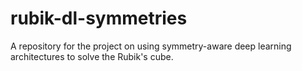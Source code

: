 # rubik-dl-symmetries
A repository for the project on using symmetry-aware deep learning architectures to solve the Rubik's cube.
